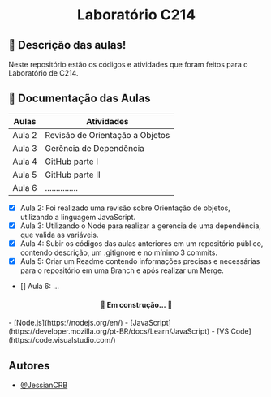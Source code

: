 <h1 align="center">Laboratório C214</h1>

## :notebook: Descrição das aulas!

<p>Neste repositório estão os códigos e atividades que foram feitos para o Laboratório de C214.</p>

## :scroll: Documentação das Aulas

| Aulas  | Atividades                      |
| ------ | ------------------------------- |
| Aula 2 | Revisão de Orientação a Objetos |
| Aula 3 | Gerência de Dependência         |
| Aula 4 | GitHub parte I                  |
| Aula 5 | GitHub parte II                 |
| Aula 6 | ...............                 |

- [x] Aula 2: Foi realizado uma revisão sobre Orientação de objetos, utilizando a linguagem JavaScript.
- [x] Aula 3: Utilizando o Node para realizar a gerencia de uma dependência, que valida as variáveis.
- [x] Aula 4: Subir os códigos das aulas anteriores em um repositório público, contendo descrição, um .gitignore e no mínimo 3 commits.
- [x] Aula 5: Criar um Readme contendo informações precisas e necessárias para o repositório em uma Branch e após realizar um Merge.
- [] Aula 6: ...

<h4 align="center"> 
	🚧  Em construção...  🚧
</h4>
- [Node.js](https://nodejs.org/en/)
- [JavaScript](https://developer.mozilla.org/pt-BR/docs/Learn/JavaScript)
- [VS Code](https://code.visualstudio.com/)

## Autores

- [@JessianCRB](https://github.com/JessianCRB)
